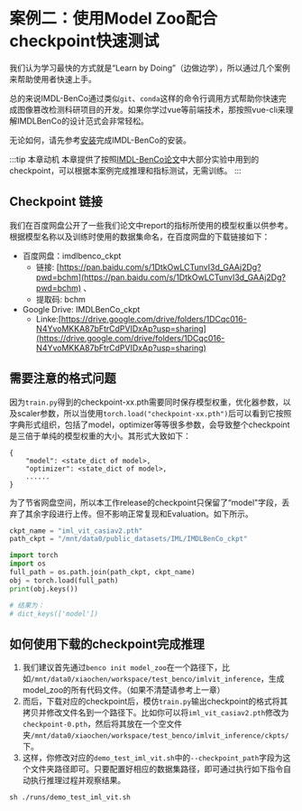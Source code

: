 # 案例二：使用Model Zoo配合checkpoint快速测试

我们认为学习最快的方式就是“Learn by Doing”（边做边学），所以通过几个案例来帮助使用者快速上手。

总的来说IMDL-BenCo通过类似`git`、`conda`这样的命令行调用方式帮助你快速完成图像篡改检测科研项目的开发。如果你学过vue等前端技术，那按照vue-cli来理解IMDLBenCo的设计范式会非常轻松。

无论如何，请先参考[安装](./install.md)完成IMDL-BenCo的安装。

:::tip 本章动机
本章提供了按照[IMDL-BenCo论文](https://proceedings.neurips.cc/paper_files/paper/2024/hash/f280a398c243b5fdaa09f57ece880fc9-Abstract-Datasets_and_Benchmarks_Track.html)中大部分实验中用到的checkpoint，可以根据本案例完成推理和指标测试，无需训练。
:::

## Checkpoint 链接
我们在百度网盘公开了一些我们论文中report的指标所使用的模型权重以供参考。根据模型名称以及训练时使用的数据集命名，在百度网盘的下载链接如下：

- 百度网盘：imdlbenco_ckpt
  - 链接: [https://pan.baidu.com/s/1DtkOwLCTunvI3d_GAAj2Dg?pwd=bchm](https://pan.baidu.com/s/1DtkOwLCTunvI3d_GAAj2Dg?pwd=bchm) 、
  - 提取码: bchm
- Google Drive: IMDLBenCo_ckpt
  - Linke:[https://drive.google.com/drive/folders/1DCqc016-N4YvoMKKA87bFtrCdPVIDxAp?usp=sharing](https://drive.google.com/drive/folders/1DCqc016-N4YvoMKKA87bFtrCdPVIDxAp?usp=sharing)

## 需要注意的格式问题
因为`train.py`得到的checkpoint-xx.pth需要同时保存模型权重，优化器参数，以及scaler参数，所以当使用`torch.load("checkpoint-xx.pth")`后可以看到它按照字典形式组织，包括了model，optimizer等等很多参数，会导致整个checkpoint是三倍于单纯的模型权重的大小。其形式大致如下：

```
{
    "model": <state_dict of model>,
    "optimizer": <state_dict of model>,
    ......
}
```

为了节省网盘空间，所以本工作release的checkpoint只保留了“model"字段，丢弃了其余字段进行上传。但不影响正常复现和Evaluation。如下所示。
```python
ckpt_name = "iml_vit_casiav2.pth"
path_ckpt = "/mnt/data0/public_datasets/IML/IMDLBenCo_ckpt"

import torch
import os
full_path = os.path.join(path_ckpt, ckpt_name)
obj = torch.load(full_path)
print(obj.keys())

# 结果为：
# dict_keys(['model'])
```
## 如何使用下载的checkpoint完成推理
1. 我们建议首先通过`benco init model_zoo`在一个路径下，比如`/mnt/data0/xiaochen/workspace/test_benco/imlvit_inference`，生成model_zoo的所有代码文件。（如果不清楚请参考上一章）
2. 而后，下载对应的checkpoint后，模仿`train.py`输出checkpoint的格式将其拷贝并修改文件名到一个路径下。比如你可以将`iml_vit_casiav2.pth`修改为`checkpoint-0.pth`，然后将其放在一个空文件夹`/mnt/data0/xiaochen/workspace/test_benco/imlvit_inference/ckpts/`下。
3. 这样，你修改对应的`demo_test_iml_vit.sh`中的`--checkpoint_path`字段为这个文件夹路径即可。只要配置好相应的数据集路径，即可通过执行如下指令自动执行推理过程并观察结果。
```shell
sh ./runs/demo_test_iml_vit.sh
```

<CommentService/>
